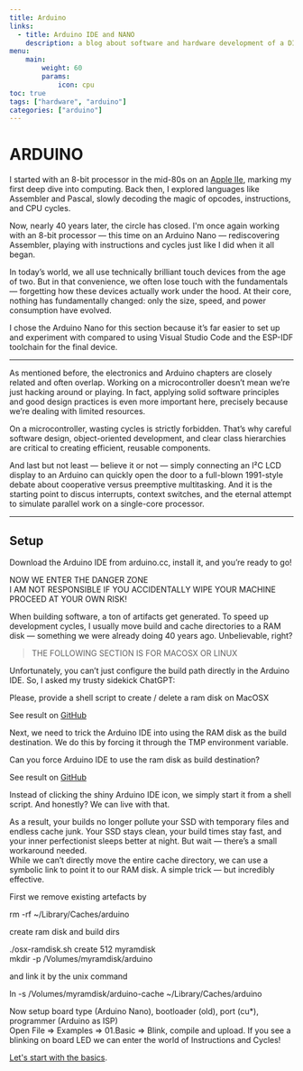 ```yaml
---
title: Arduino
links:
  - title: Arduino IDE and NANO
    description: a blog about software and hardware development of a DIY pedal board
menu:
    main: 
        weight: 60
        params:
            icon: cpu
toc: true
tags: ["hardware", "arduino"]
categories: ["arduino"]
---
```

# ARDUINO

I started with an 8-bit processor in the mid-80s on an 
[Apple IIe](/design/electronic_circuits), marking my first deep dive into computing.
Back then, I explored languages like Assembler and Pascal, slowly decoding the magic of opcodes, instructions, 
and CPU cycles.

Now, nearly 40 years later, the circle has closed.
I'm once again working with an 8-bit processor — this time on an Arduino Nano — rediscovering Assembler, playing with 
instructions and cycles just like I did when it all began.

In today’s world, we all use technically brilliant touch devices from the age of two.
But in that convenience, we often lose touch with the fundamentals — forgetting how these devices actually work under the hood.
At their core, nothing has fundamentally changed: only the size, speed, and power consumption have evolved.

I chose the Arduino Nano for this section because it’s far easier to set up and experiment with compared to using
Visual Studio Code and the ESP-IDF toolchain for the final device.

---

As mentioned before, the electronics and Arduino chapters are closely related and often overlap.
Working on a microcontroller doesn’t mean we’re just hacking around or playing. 
In fact, applying solid software principles and good design practices is even more important here, 
precisely because we’re dealing with limited resources.

On a microcontroller, wasting cycles is strictly forbidden.
That’s why careful software design, object-oriented development, and clear class hierarchies are critical 
to creating efficient, reusable components.

And last but not least — believe it or not — simply connecting an I²C LCD display to an Arduino can quickly 
open the door to a full-blown 1991-style debate about cooperative versus preemptive multitasking.
And it is the starting point to discus interrupts, context switches, and the eternal attempt to simulate parallel 
work on a single-core processor.

---


## Setup

Download the Arduino IDE from arduino.cc, install it, and you’re ready to go!

<p class="warning">
NOW WE ENTER THE DANGER ZONE<br>
I AM NOT RESPONSIBLE IF YOU ACCIDENTALLY WIPE YOUR MACHINE<br>
PROCEED AT YOUR OWN RISK!
</p>

When building software, a ton of artifacts get generated.
To speed up development cycles, I usually move build and cache directories to a RAM disk —
something we were already doing 40 years ago. Unbelievable, right?

> THE FOLLOWING SECTION IS FOR MACOSX OR LINUX

Unfortunately, you can’t just configure the build path directly in the Arduino IDE.
So, I asked my trusty sidekick ChatGPT:

<span class="chatgpt">Please, provide a shell script to create / delete a ram disk on MacOSX</span>

See result on 
[GitHub](https://github.com/jens-goes-mad/diy-pedalboard/tree/master/samples/osx-ramdisk.sh)


Next, we need to trick the Arduino IDE into using the RAM disk as the build destination.
We do this by forcing it through the TMP environment variable.

<span class="chatgpt">Can you force Arduino IDE to use the ram disk as build destination?</span>

See result on
[GitHub](https://github.com/jens-goes-mad/diy-pedalboard/tree/master/samples/ARDUINO_NANO/arduino-on-ramdisk.sh)

Instead of clicking the shiny Arduino IDE icon, we simply start it from a shell script.
And honestly? We can live with that.

As a result, your builds no longer pollute your SSD with temporary files and endless cache junk.
Your SSD stays clean, your build times stay fast, and your inner perfectionist sleeps better at night.
But wait — there’s a small workaround needed.<br>
While we can’t directly move the entire cache directory, we can use a symbolic link to point it to our RAM disk.
A simple trick — but incredibly effective.

First we remove existing artefacts by 

<span class="cli-action">rm -rf ~/Library/Caches/arduino</span>

create ram disk and build dirs

<span class="cli-action">./osx-ramdisk.sh create 512 myramdisk</span><br>
<span class="cli-action">mkdir -p /Volumes/myramdisk/arduino</span>

and link it by the unix command

<span class="cli-action">ln -s /Volumes/myramdisk/arduino-cache ~/Library/Caches/arduino</span>


Now setup board type (Arduino Nano), bootloader (old), port (cu*), programmer (Arduino as ISP)  
Open <span class="menu-action">File ⇒ Examples ⇒ 01.Basic ⇒ Blink</span>, compile and upload. 
If you see a blinking on board LED we can enter the world of Instructions and Cycles!

[Let's start with the basics](/arduino/instruction-basics).